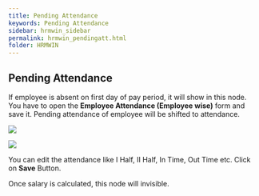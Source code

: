 ```yaml
---
title: Pending Attendance
keywords: Pending Attendance
sidebar: hrmwin_sidebar
permalink: hrmwin_pendingatt.html
folder: HRMWIN
---
```


## Pending Attendance

If employee is absent on first day of pay period, it will show in this node. You have to open the **Employee Attendance (Employee wise)** form and save it. Pending attendance of employee will be shifted to attendance.

![](http://docs.risersoft.com/hrmnirvana/ImagesExt/image8_71.jpg)

![](http://docs.risersoft.com/hrmnirvana/ImagesExt/image8_72.jpg)


You can edit the attendance like I Half, II Half, In Time, Out Time etc. Click on **Save** Button.

Once salary is calculated, this node will invisible.
